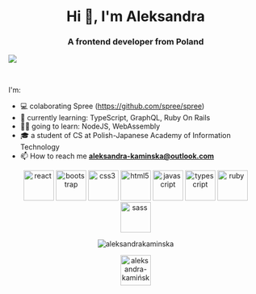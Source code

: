 <h1 align="center">Hi 👋, I'm Aleksandra</h1>
<h3 align="center">A frontend developer from Poland</h3>

![](https://media.giphy.com/media/QBGfW8HqzXzYDojCqo/giphy.gif)

<br>

I'm:
- 💻 colaborating Spree (https://github.com/spree/spree)
- 🧠 currently learning: TypeScript, GraphQL, Ruby On Rails
- 💪🏼 going to learn: NodeJS, WebAssembly
- 🎓 a student of CS at Polish-Japanese Academy of Information Technology
- 📫 How to reach me **aleksandra-kaminska@outlook.com**

<p align="center"><img src="https://konpa.github.io/devicon/devicon.git/icons/react/react-original-wordmark.svg" alt="react" width="60" height="60"/> <img src="https://konpa.github.io/devicon/devicon.git/icons/bootstrap/bootstrap-plain.svg" alt="bootstrap" width="60" height="60"/> <img src="https://konpa.github.io/devicon/devicon.git/icons/css3/css3-original-wordmark.svg" alt="css3" width="60" height="60"/> <img src="https://konpa.github.io/devicon/devicon.git/icons/html5/html5-original-wordmark.svg" alt="html5" width="60" height="60"/> <img src="https://konpa.github.io/devicon/devicon.git/icons/javascript/javascript-original.svg" alt="javascript" width="60" height="60"/> <img src="https://konpa.github.io/devicon/devicon.git/icons/typescript/typescript-original.svg" alt="typescript" width="60" height="60"/> <img src="https://konpa.github.io/devicon/devicon.git/icons/ruby/ruby-original-wordmark.svg" alt="ruby" width="60" height="60"/> <img src="https://konpa.github.io/devicon/devicon.git/icons/sass/sass-original.svg" alt="sass" width="60" height="60"/></p><p align="center"> <img src="https://github-readme-stats.vercel.app/api?username=aleksandrakaminska&show_icons=true" alt="aleksandrakaminska" /> </p>

<p align="center">
<a href="https://linkedin.com/in/aleksandra-kamińska" target="blank"><img align="center" src="https://cdn.jsdelivr.net/npm/simple-icons@3.0.1/icons/linkedin.svg" alt="aleksandra-kamińska" height="60" width="60" /></a>
</p>

